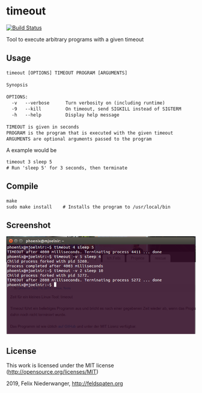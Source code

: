 # timeout

[![Build Status](https://travis-ci.org/grisu48/timeout.svg?branch=master)](https://travis-ci.org/grisu48/timeout)

Tool to execute arbitrary programs with a given timeout

## Usage

    timeout [OPTIONS] TIMEOUT PROGRAM [ARGUMENTS]
    
    Synopsis
    
    OPTIONS:
      -v   --verbose      Turn verbosity on (including runtime)
      -9   --kill         On timeout, send SIGKILL instead of SIGTERM
      -h   --help         Display help message
    
    TIMEOUT is given in seconds
    PROGRAM is the program that is executed with the given timeout
    ARGUMENTS are optional arguments passed to the program

A example would be

    timeout 3 sleep 5
    # Run 'sleep 5' for 3 seconds, then terminate

## Compile

    make
    sudo make install    # Installs the program to /usr/local/bin

## Screenshot

![alt tag](timeout.png)

## License

This work is licensed under the MIT license (http://opensource.org/licenses/MIT)

2019, Felix Niederwanger, http://feldspaten.org
